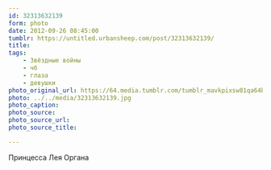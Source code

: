 ```yaml
---
id: 32313632139
form: photo
date: 2012-09-26 08:45:00
tumblr: https://untitled.urbansheep.com/post/32313632139/
title:
tags:
    - Звёздные войны
    - чб
    - глаза
    - девушки
photo_original_url: https://64.media.tumblr.com/tumblr_mavkpixsw81qa64bjo1_500.jpg
photo: ../../media/32313632139.jpg
photo_caption:
photo_source:
photo_source_url:
photo_source_title:

---
```


<p>Принцесса Лея Органа</p>
